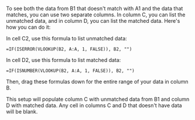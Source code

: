 To see both the data from B1 that doesn't match with A1 and the data that matches, you can use two separate columns. In column C, you can list the unmatched data, and in column D, you can list the matched data. Here's how you can do it:

In cell C2, use this formula to list unmatched data:

```excel
=IF(ISERROR(VLOOKUP(B2, A:A, 1, FALSE)), B2, "")
```

In cell D2, use this formula to list matched data:

```excel
=IF(ISNUMBER(VLOOKUP(B2, A:A, 1, FALSE)), B2, "")
```

Then, drag these formulas down for the entire range of your data in column B.

This setup will populate column C with unmatched data from B1 and column D with matched data. Any cell in columns C and D that doesn't have data will be blank.